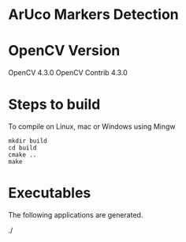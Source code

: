 # ArUco Markers Detection

# OpenCV Version
OpenCV 4.3.0
OpenCV Contrib 4.3.0

# Steps to build
To compile on Linux, mac or Windows using Mingw
```
mkdir build
cd build
cmake ..
make
```

# Executables
The following applications are generated.

./
